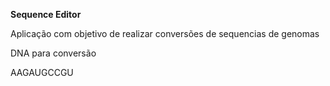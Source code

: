 **Sequence Editor**

Aplicação com objetivo de realizar conversões de sequencias de genomas


DNA para conversão

AAGAUGCCGU
